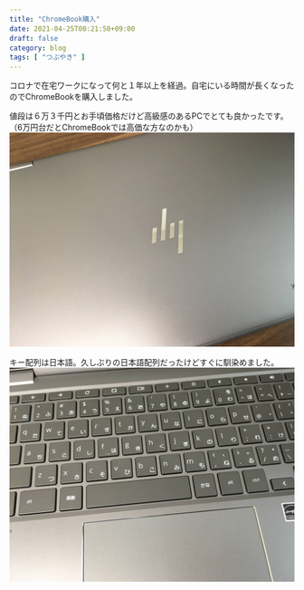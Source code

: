 ```yaml
---
title: "ChromeBook購入"
date: 2021-04-25T00:21:50+09:00
draft: false
category: blog
tags: [ "つぶやき" ]
---
```

コロナで在宅ワークになって何と１年以上を経過。自宅にいる時間が長くなったのでChromeBookを購入しました。  
<!--more-->

値段は６万３千円とお手頃価格だけど高級感のあるPCでとても良かったです。（6万円台だとChromeBookでは高価な方なのかも）  
![](img/1.jpg)  

キー配列は日本語。久しぶりの日本語配列だったけどすぐに馴染めました。  
![](img/2.jpg)  